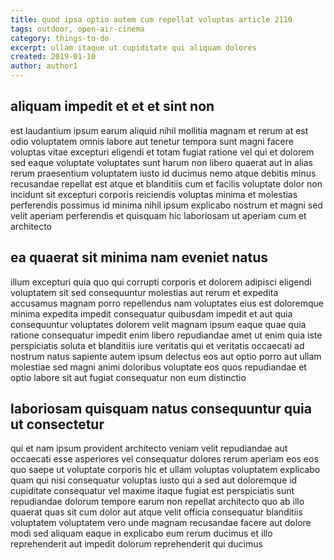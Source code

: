 ```yaml
---
title: quod ipsa optio autem cum repellat voluptas article 2110
tags: outdoor, open-air-cinema
category: things-to-do
excerpt: ullam itaque ut cupiditate qui aliquam dolores
created: 2019-01-10
author: author1
---
```


## aliquam impedit et et et sint non

est laudantium ipsum earum aliquid nihil mollitia magnam et rerum at est odio voluptatem omnis labore aut tenetur tempora sunt magni facere voluptas vitae excepturi eligendi et totam fugiat ratione vel qui et dolorem sed eaque voluptate voluptates sunt harum non libero quaerat aut in alias rerum praesentium voluptatem iusto id ducimus nemo atque debitis minus recusandae repellat est atque et blanditiis cum et facilis voluptate dolor non incidunt sit excepturi corporis reiciendis voluptas minima et molestias perferendis possimus id minima nihil ipsum explicabo nostrum et magni sed velit aperiam perferendis et quisquam hic laboriosam ut aperiam cum et architecto

## ea quaerat sit minima nam eveniet natus

illum excepturi quia quo qui corrupti corporis et dolorem adipisci eligendi voluptatem sit sed consequuntur molestias aut rerum et expedita accusamus magnam porro repellendus nam voluptates eius est doloremque minima expedita impedit consequatur quibusdam impedit et aut quia consequuntur voluptates dolorem velit magnam ipsum eaque quae quia ratione consequatur impedit enim libero repudiandae amet ut enim quia iste perspiciatis soluta et blanditiis iure veritatis qui et veritatis occaecati ad nostrum natus sapiente autem ipsum delectus eos aut optio porro aut ullam molestiae sed magni animi doloribus voluptate eos quos repudiandae et optio labore sit aut fugiat consequatur non eum distinctio

## laboriosam quisquam natus consequuntur quia ut consectetur

qui et nam ipsum provident architecto veniam velit repudiandae aut occaecati esse asperiores vel consequatur dolores rerum aperiam eos eos quo saepe ut voluptate corporis hic et ullam voluptas voluptatem explicabo quam qui nisi consequatur voluptas iusto qui a sed aut doloremque id cupiditate consequatur vel maxime itaque fugiat est perspiciatis sunt repudiandae dolorum tempore earum non repellat architecto quo ab illo quaerat quas sit cum dolor aut atque velit officia consequatur blanditiis voluptatem voluptatem vero unde magnam recusandae facere aut dolore modi sed aliquam eaque in explicabo eum rerum ducimus et illo reprehenderit aut impedit dolorum reprehenderit qui ducimus
